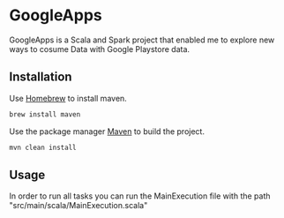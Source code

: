 # GoogleApps

GoogleApps is a Scala and Spark project that enabled me to explore new ways to cosume Data with Google Playstore data.

## Installation

Use [Homebrew](https://formulae.brew.sh/formula/maven) to install maven.
```bash
brew install maven
```
Use the package manager [Maven](https://maven.apache.org/) to build the project.
```bash
mvn clean install
```

## Usage

In order to run all tasks you can run the MainExecution file with the path "src/main/scala/MainExecution.scala"

